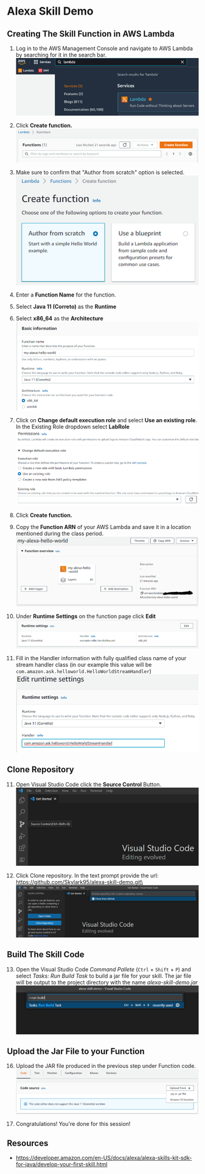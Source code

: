 # Alexa Skill Demo

## Creating The Skill Function in AWS Lambda
1. Log in to the AWS Management Console and navigate to AWS Lambda by searching for it in the search bar.\
![lambda](img/lambda.png)

2. Click **Create function.**\
![create function](img/create_function.png)

3. Make sure to confirm that "Author from scratch" option is selected.\
![author from scratch](img/author_from_scratch.png)

4. Enter a **Function Name** for the function.
5. Select **Java 11 (Correto)** as the **Runtime**
6. Select **x86_64** as the **Architecture**\
![function page](img/function_page.png)

7. Click on **Change default execution role** and select **Use an existing role**. In the Existing Role dropdown select **LabRole**\
![select role](img/select_role.png)

8. Click **Create function.**

9. Copy the **Function ARN** of your AWS Lambda and save it in a location mentioned during the class period.\
![copy arn](img/copy_arn.png)

10. Under **Runtime Settings** on the function page click **Edit**\
![edit runtime](img/edit_runtime.png)
10. Fill in the Handler information with fully qualified class name of your stream handler class (in our example this value will be `com.amazon.ask.helloworld.HelloWorldStreamHandler`)\
![runtime settings](img/runtime_settings.png)

## Clone Repository
11. Open Visual Studio Code click the **Source Control** Button.\
![source control button](img/source_control.png)

12. Click Clone repository. In the text prompt provide the url: https://github.com/Skylark95/alexa-skill-demo.git\
![clone repository](img/clone_repository.png)

## Build The Skill Code
13. Open the Visual Studio Code _Command Pallete_ (`Ctrl` + `Shift` + `P`) and select _Tasks: Run Build Task_ to build a jar file for your skill. The jar file will be output to the project directory with the name _alexa-skill-demo.jar_\
![run build task](img/run_build_task.png)

## Upload the Jar File to your Function
16. Upload the JAR file produced in the previous step under Function code.\
![upload jar](img/upload_jar.png)

17. Congratulations! You're done for this session!

## Resources
- https://developer.amazon.com/en-US/docs/alexa/alexa-skills-kit-sdk-for-java/develop-your-first-skill.html
